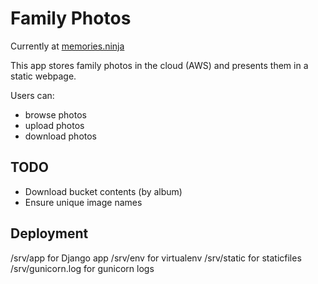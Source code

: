 # Family Photos

Currently at [memories.ninja](https://memories.ninja)

This app stores family photos in the cloud (AWS) and presents them in a static webpage.

Users can:

- browse photos
- upload photos
- download photos


## TODO

* Download bucket contents (by album)
* Ensure unique image names

## Deployment

/srv/app for Django app
/srv/env for virtualenv
/srv/static for staticfiles
/srv/gunicorn.log for gunicorn logs
